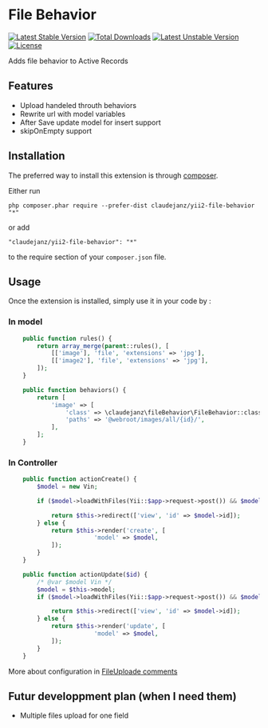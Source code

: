 File Behavior
=============

[![Latest Stable Version](https://poser.pugx.org/claudejanz/yii2-file-behavior/v/stable)](https://packagist.org/packages/claudejanz/yii2-file-behavior) [![Total Downloads](https://poser.pugx.org/claudejanz/yii2-file-behavior/downloads)](https://packagist.org/packages/claudejanz/yii2-file-behavior) [![Latest Unstable Version](https://poser.pugx.org/claudejanz/yii2-file-behavior/v/unstable)](https://packagist.org/packages/claudejanz/yii2-file-behavior) [![License](https://poser.pugx.org/claudejanz/yii2-file-behavior/license)](https://packagist.org/packages/claudejanz/yii2-file-behavior)


Adds file behavior to Active Records

Features
-----

* Upload handeled throuth behaviors
* Rewrite url with model variables
* After Save update model for insert support
* skipOnEmpty support 

Installation
------------

The preferred way to install this extension is through [composer](http://getcomposer.org/download/).

Either run

```
php composer.phar require --prefer-dist claudejanz/yii2-file-behavior "*"
```

or add

```
"claudejanz/yii2-file-behavior": "*"
```

to the require section of your `composer.json` file.


Usage
-----

Once the extension is installed, simply use it in your code by  :

### In model

```php
    public function rules() {
        return array_merge(parent::rules(), [
            [['image'], 'file', 'extensions' => 'jpg'],
            [['image2'], 'file', 'extensions' => 'jpg'],
        ]);
    }

    public function behaviors() {
        return [
            'image' => [
                'class' => \claudejanz\fileBehavior\FileBehavior::className(),
                'paths' => '@webroot/images/all/{id}/',
            ],
        ];
    }
```

### In Controller

```php
    public function actionCreate() {
        $model = new Vin;

        if ($model->loadWithFiles(Yii::$app->request->post()) && $model->save()) {

            return $this->redirect(['view', 'id' => $model->id]);
        } else {
            return $this->render('create', [
                        'model' => $model,
            ]);
        }
    }

    public function actionUpdate($id) {
        /* @var $model Vin */
        $model = $this->model;
        if ($model->loadWithFiles(Yii::$app->request->post()) && $model->save()) {

            return $this->redirect(['view', 'id' => $model->id]);
        } else {
            return $this->render('update', [
                        'model' => $model,
            ]);
        }
    }
```

More about configuration in [FileUploade comments](https://github.com/claudejanz/yii2-file-behavior/blob/master/FileBehavior.php)

Futur developpment plan (when I need them)
-----

* Multiple files upload for one field